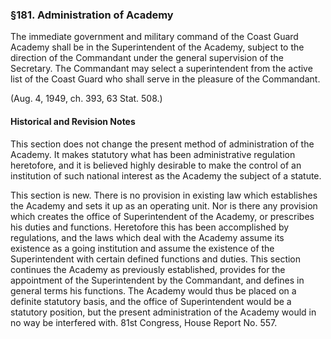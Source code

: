 ### §181. Administration of Academy ###

The immediate government and military command of the Coast Guard Academy shall be in the Superintendent of the Academy, subject to the direction of the Commandant under the general supervision of the Secretary. The Commandant may select a superintendent from the active list of the Coast Guard who shall serve in the pleasure of the Commandant.

(Aug. 4, 1949, ch. 393, 63 Stat. 508.)

#### Historical and Revision Notes ####

This section does not change the present method of administration of the Academy. It makes statutory what has been administrative regulation heretofore, and it is believed highly desirable to make the control of an institution of such national interest as the Academy the subject of a statute.

This section is new. There is no provision in existing law which establishes the Academy and sets it up as an operating unit. Nor is there any provision which creates the office of Superintendent of the Academy, or prescribes his duties and functions. Heretofore this has been accomplished by regulations, and the laws which deal with the Academy assume its existence as a going institution and assume the existence of the Superintendent with certain defined functions and duties. This section continues the Academy as previously established, provides for the appointment of the Superintendent by the Commandant, and defines in general terms his functions. The Academy would thus be placed on a definite statutory basis, and the office of Superintendent would be a statutory position, but the present administration of the Academy would in no way be interfered with. 81st Congress, House Report No. 557.